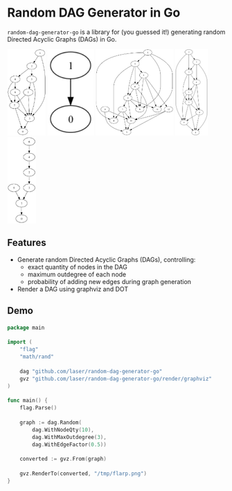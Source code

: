 # Random DAG Generator in Go

`random-dag-generator-go` is a library for (you guessed it!) generating random 
Directed Acyclic Graphs (DAGs) in Go.

<img src="./public/img/dag-a.png" height="200" alt="DAG A" />
<img src="./public/img/dag-b.png" height="200" alt="DAG B" />
<img src="./public/img/dag-c.png" height="200" alt="DAG C" />
<img src="./public/img/dag-d.png" height="200" alt="DAG D" />
<img src="./public/img/dag-e.png" height="200" alt="DAG E" />

## Features

- Generate random Directed Acyclic Graphs (DAGs), controlling:
  - exact quantity of nodes in the DAG
  - maximum outdegree of each node
  - probability of adding new edges during graph generation
- Render a DAG using graphviz and DOT

## Demo

```go
package main

import (
	"flag"
	"math/rand"

	dag "github.com/laser/random-dag-generator-go"
	gvz "github.com/laser/random-dag-generator-go/render/graphviz"
)

func main() {
	flag.Parse()

	graph := dag.Random(
		dag.WithNodeQty(10),
		dag.WithMaxOutdegree(3),
		dag.WithEdgeFactor(0.5))

	converted := gvz.From(graph)

	gvz.RenderTo(converted, "/tmp/flarp.png")
}
```
